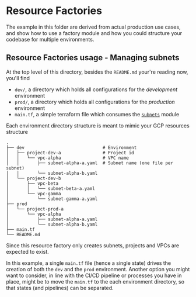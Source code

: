 # Resource Factories

The example in this folder are derived from actual production use cases, and show how to use a factory module and how you could structure your codebase for multiple environments.


## Resource Factories usage - Managing subnets


At the top level of this directory, besides the `README.md` your're reading now, you'll find

- `dev/`, a directory which holds all configurations for the *development* environment
- `prod/`, a directory which holds all configurations for the *production* environment
- `main.tf`, a simple terraform file which consumes the [`subnets`](../subnets/) module


Each environment directory structure is meant to mimic your GCP resources structure 

```
.
├── dev                              # Environment
│   ├── project-dev-a                # Project id
│   │   └── vpc-alpha                # VPC name
│   │       ├── subnet-alpha-a.yaml  # Subnet name (one file per subnet)
│   │       └── subnet-alpha-b.yaml
│   └── project-dev-b
│       ├── vpc-beta
│       │   └── subnet-beta-a.yaml
│       └── vpc-gamma
│           └── subnet-gamma-a.yaml
├── prod
│   └── project-prod-a
│       └── vpc-alpha
│           ├── subnet-alpha-a.yaml
│           └── subnet-alpha-b.yaml
├── main.tf
└── README.md
```

Since this resource factory only creates subnets, projects and VPCs are expected to exist.

In this example, a single `main.tf` file (hence a single state) drives the creation of both the `dev` and the `prod` environment. Another option you might want to consider, in line with the CI/CD pipeline or processes you have in place, might be to move the `main.tf` to the each environment directory, so that states (and pipelines) can be separated.

